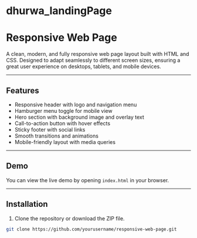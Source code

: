 # dhurwa_landingPage


# Responsive Web Page

A clean, modern, and fully responsive web page layout built with HTML and CSS. Designed to adapt seamlessly to different screen sizes, ensuring a great user experience on desktops, tablets, and mobile devices.

---

## Features

- Responsive header with logo and navigation menu
- Hamburger menu toggle for mobile view
- Hero section with background image and overlay text
- Call-to-action button with hover effects
- Sticky footer with social links
- Smooth transitions and animations
- Mobile-friendly layout with media queries

---

## Demo

You can view the live demo by opening `index.html` in your browser.

---

## Installation

1. Clone the repository or download the ZIP file.

```bash
git clone https://github.com/yourusername/responsive-web-page.git
